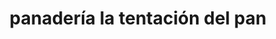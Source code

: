 ---
title: "panadería la tentación del pan"
url: /puerto-la-cruz/panaderia-la-tentacion-del-pan/
shop: Bäckerei
---